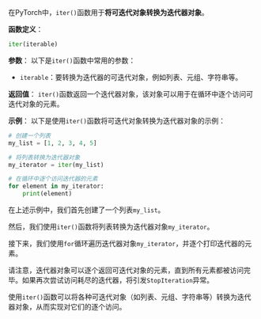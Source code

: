 在PyTorch中，`iter()`函数用于**将可迭代对象转换为迭代器对象**。

**函数定义**：
```python
iter(iterable)
```

**参数**：
以下是`iter()`函数中常用的参数：

- `iterable`：要转换为迭代器的可迭代对象，例如列表、元组、字符串等。

**返回值**：
`iter()`函数返回一个迭代器对象，该对象可以用于在循环中逐个访问可迭代对象的元素。

**示例**：
以下是使用`iter()`函数将可迭代对象转换为迭代器对象的示例：

```python
# 创建一个列表
my_list = [1, 2, 3, 4, 5]

# 将列表转换为迭代器对象
my_iterator = iter(my_list)

# 在循环中逐个访问迭代器的元素
for element in my_iterator:
    print(element)
```

在上述示例中，我们首先创建了一个列表`my_list`。

然后，我们使用`iter()`函数将列表转换为迭代器对象`my_iterator`。

接下来，我们使用`for`循环遍历迭代器对象`my_iterator`，并逐个打印迭代器的元素。

请注意，迭代器对象可以逐个返回可迭代对象的元素，直到所有元素都被访问完毕。如果再次尝试访问耗尽的迭代器，将引发`StopIteration`异常。

使用`iter()`函数可以将各种可迭代对象（如列表、元组、字符串等）转换为迭代器对象，从而实现对它们的逐个访问。